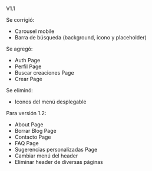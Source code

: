 V1.1

Se corrigió:
- Carousel mobile
- Barra de búsqueda (background, icono y placeholder)

Se agregó:

- Auth Page
- Perfil Page
- Buscar creaciones Page
- Crear Page

Se eliminó: 
- Iconos del menú desplegable

Para versión 1.2:
- About Page
- Borrar Blog Page
- Contacto Page
- FAQ Page
- Sugerencias personalizadas Page
- Cambiar menú del header
- Eliminar header de diversas páginas
